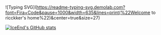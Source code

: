   ![Typing SVG](https://readme-typing-svg.demolab.com?font=Fira+Code&pause=1000&width=635&lines=print(%22Welcome to ricckker's home%22)&center=true&size=27)

[![IceEnd's GitHub stats](https://github-immortality.vercel.app/api?username=kingdomye)](https://github.com/IceEnd)
